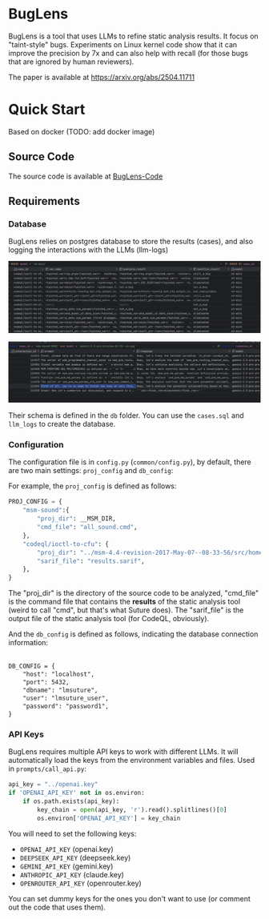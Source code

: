 # BugLens

BugLens is a tool that uses LLMs to refine static analysis results. It focus on "taint-style" bugs. Experiments on Linux kernel code show that it can improve the precision by 7x and can also help with recall (for those bugs that are ignored by human reviewers).

The paper is available at https://arxiv.org/abs/2504.11711

# Quick Start

Based on docker (TODO: add docker image)


## Source Code

The source code is available at [BugLens-Code](https://github.com/seclab-ucr/BugLens-Code)

## Requirements

### Database 

BugLens relies on postgres database to store the results (cases), and also logging the interactions with the LLMs (llm-logs)

![Table Cases](figs/cases.png)

![Table LLM Logs](figs/llm-logs.png)

Their schema is defined in the `db` folder. You can use the `cases.sql` and `llm_logs` to create the database.

### Configuration

The configuration file is in `config.py` (`common/config.py`), by default, there are two main settings: `proj_config` and `db_config`:

For example, the `proj_config` is defined as follows:

```python
PROJ_CONFIG = { 
    "msm-sound":{
        "proj_dir": __MSM_DIR,
        "cmd_file": "all_sound.cmd",
    },
    "codeql/ioctl-to-cfu": {
        "proj_dir": "../msm-4.4-revision-2017-May-07--08-33-56/src/home/kev/work/QualComm/semmle_data/projects/msm-4.4/revision-2017-May-07--08-33-56/kernel",
        "sarif_file": "results.sarif",
    },
}
```

The "proj_dir" is the directory of the source code to be analyzed, "cmd_file" is the command file that contains the **results** of the static analysis tool (weird to call "cmd", but that's what Suture does). The "sarif_file" is the output file of the static analysis tool (for CodeQL, obviously).


And the `db_config` is defined as follows, indicating the database connection information:

```

DB_CONFIG = {
    "host": "localhost",
    "port": 5432,
    "dbname": "lmsuture",
    "user": "lmsuture_user",
    "password": "password1",
}

```

### API Keys

BugLens requires multiple API keys to work with different LLMs. It will automatically load the keys from the environment variables and files. Used in 
`prompts/call_api.py`:

```python
api_key = "../openai.key"
if 'OPENAI_API_KEY' not in os.environ:
    if os.path.exists(api_key):
        key_chain = open(api_key, 'r').read().splitlines()[0]
        os.environ['OPENAI_API_KEY'] = key_chain
```

You will need to set the following keys:

- `OPENAI_API_KEY` (openai.key)
- `DEEPSEEK_API_KEY` (deepseek.key)
- `GEMINI_API_KEY` (gemini.key)
- `ANTHROPIC_API_KEY` (claude.key)
- `OPENROUTER_API_KEY` (openrouter.key)

You can set dummy keys for the ones you don't want to use (or comment out the code that uses them).